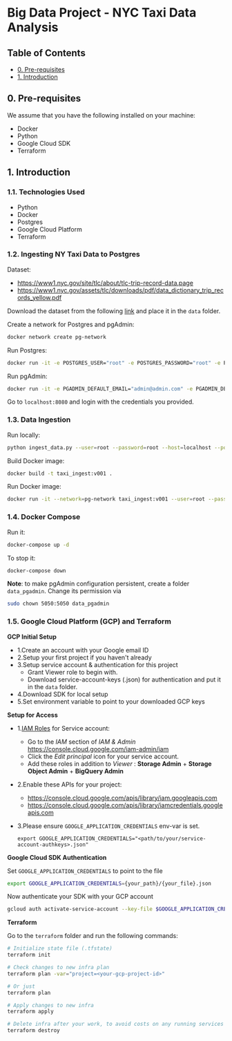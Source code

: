 # Big Data Project - NYC Taxi Data Analysis

## Table of Contents
- [0. Pre-requisites](#0-pre-requisites)
- [1. Introduction](#1-introduction)

## 0. Pre-requisites

We assume that you have the following installed on your machine:
- Docker
- Python
- Google Cloud SDK
- Terraform

## 1. Introduction

### 1.1. Technologies Used

- Python
- Docker
- Postgres
- Google Cloud Platform
- Terraform

### 1.2. Ingesting NY Taxi Data to Postgres

Dataset:
- https://www1.nyc.gov/site/tlc/about/tlc-trip-record-data.page
- https://www1.nyc.gov/assets/tlc/downloads/pdf/data_dictionary_trip_records_yellow.pdf

Download the dataset from the following [link](https://github.com/DataTalksClub/nyc-tlc-data/releases/download/yellow/yellow_tripdata_2021-01.csv.gz) and place it in the `data` folder.

Create a network for Postgres and pgAdmin:
```bash
docker network create pg-network
```

Run Postgres:
```bash
docker run -it -e POSTGRES_USER="root" -e POSTGRES_PASSWORD="root" -e POSTGRES_DB="ny_taxi" -v G:/School/Bigdata/Project/ny_taxi_postgres_data:/var/lib/postgresql/data -p 5432:5432 --network=pg-network --name pg-database postgres:13
```

Run pgAdmin:
```bash
docker run -it -e PGADMIN_DEFAULT_EMAIL="admin@admin.com" -e PGADMIN_DEFAULT_PASSWORD="root" -p 8080:80 --network=pg-network --name pgadmin-2 dpage/pgadmin4
```

Go to `localhost:8080` and login with the credentials you provided.

### 1.3. Data Ingestion

Run locally:
```bash
python ingest_data.py --user=root --password=root --host=localhost --port=5432 --db=ny_taxi --table_name=yellow_taxi_trips
```

Build Docker image:
```bash
docker build -t taxi_ingest:v001 .
```

Run Docker image:
```bash
docker run -it --network=pg-network taxi_ingest:v001 --user=root --password=root --host=pg-database --port=5432 --db=ny_taxi --table_name=yellow_taxi_trips
```

### 1.4. Docker Compose

Run it:
```bash
docker-compose up -d
```

To stop it:
```bash
docker-compose down
```

__Note__: to make pgAdmin configuration persistent, create a folder `data_pgadmin`. Change its permission via
```bash
sudo chown 5050:5050 data_pgadmin
```

### 1.5. Google Cloud Platform (GCP) and Terraform

__GCP Initial Setup__

- 1.Create an account with your Google email ID
- 2.Setup your first project if you haven't already
- 3.Setup service account & authentication for this project
    - Grant Viewer role to begin with.
    - Download service-account-keys (.json) for authentication and put it in the `data` folder.
- 4.Download SDK for local setup
- 5.Set environment variable to point to your downloaded GCP keys


__Setup for Access__
 
- 1.[IAM Roles](https://cloud.google.com/storage/docs/access-control/iam-roles) for Service account:
   * Go to the *IAM* section of *IAM & Admin* https://console.cloud.google.com/iam-admin/iam
   * Click the *Edit principal* icon for your service account.
   * Add these roles in addition to *Viewer* : **Storage Admin** + **Storage Object Admin** + **BigQuery Admin**
   
- 2.Enable these APIs for your project:
   * https://console.cloud.google.com/apis/library/iam.googleapis.com
   * https://console.cloud.google.com/apis/library/iamcredentials.googleapis.com
   
- 3.Please ensure `GOOGLE_APPLICATION_CREDENTIALS` env-var is set.
   ```shell
   export GOOGLE_APPLICATION_CREDENTIALS="<path/to/your/service-account-authkeys>.json"
   ```


__Google Cloud SDK Authentication__

Set `GOOGLE_APPLICATION_CREDENTIALS` to point to the file
```bash
export GOOGLE_APPLICATION_CREDENTIALS={your_path}/{your_file}.json
```

Now authenticate your SDK with your GCP account
```bash
gcloud auth activate-service-account --key-file $GOOGLE_APPLICATION_CREDENTIALS
```


__Terraform__

Go to the `terraform` folder and run the following commands:
```bash
# Initialize state file (.tfstate)
terraform init

# Check changes to new infra plan
terraform plan -var="project=<your-gcp-project-id>"

# Or just
terraform plan

# Apply changes to new infra
terraform apply

# Delete infra after your work, to avoid costs on any running services
terraform destroy
```